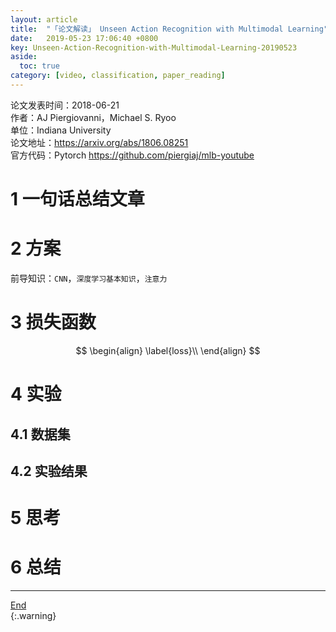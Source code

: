 ```yaml
---
layout: article
title:  "「论文解读」 Unseen Action Recognition with Multimodal Learning"
date:   2019-05-23 17:06:40 +0800
key: Unseen-Action-Recognition-with-Multimodal-Learning-20190523
aside:
  toc: true
category: [video, classification, paper_reading]
---
```

<span id='head'></span>   

>
论文发表时间：2018-06-21     
作者：AJ Piergiovanni，Michael S. Ryoo        
单位：Indiana University       
论文地址：<https://arxiv.org/abs/1806.08251>  
官方代码：Pytorch <https://github.com/piergiaj/mlb-youtube>   



# 1 一句话总结文章


# 2 方案
前导知识：`CNN`，`深度学习基本知识`，`注意力`     



# 3 损失函数
$$
\begin{align}   
 \label{loss}\\
\end{align}
$$

# 4 实验
## 4.1 数据集


## 4.2 实验结果



# 5 思考


# 6 总结


------------------
[End](#head)   
{:.warning}  

